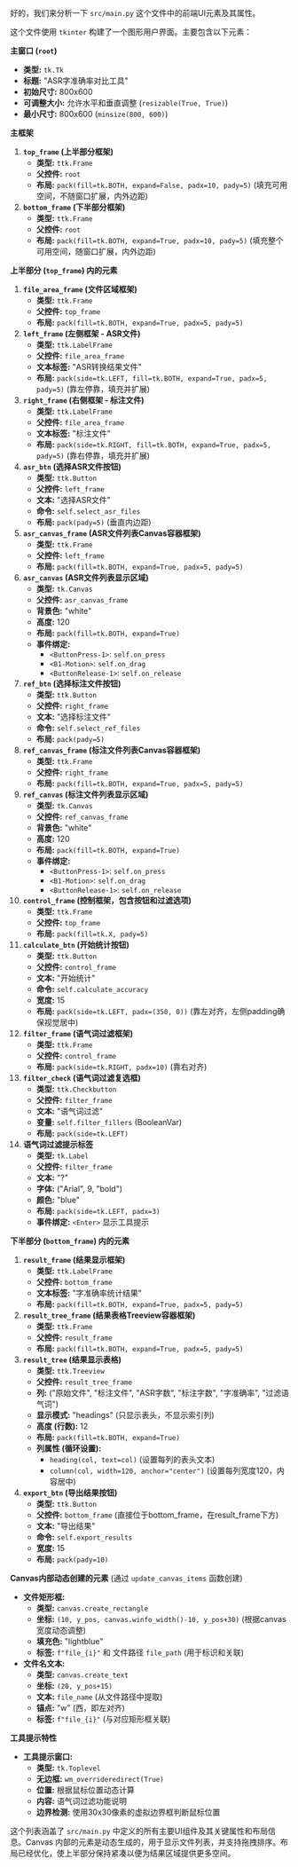 好的，我们来分析一下 `src/main.py` 这个文件中的前端UI元素及其属性。

这个文件使用 `tkinter` 构建了一个图形用户界面。主要包含以下元素：

**主窗口 (`root`)**

*   **类型:** `tk.Tk`
*   **标题:** "ASR字准确率对比工具"
*   **初始尺寸:** 800x600
*   **可调整大小:** 允许水平和垂直调整 (`resizable(True, True)`)
*   **最小尺寸:** 800x600 (`minsize(800, 600)`)

**主框架**

1.  **`top_frame` (上半部分框架)**
    *   **类型:** `ttk.Frame`
    *   **父控件:** `root`
    *   **布局:** `pack(fill=tk.BOTH, expand=False, padx=10, pady=5)` (填充可用空间，不随窗口扩展，内外边距)
2.  **`bottom_frame` (下半部分框架)**
    *   **类型:** `ttk.Frame`
    *   **父控件:** `root`
    *   **布局:** `pack(fill=tk.BOTH, expand=True, padx=10, pady=5)` (填充整个可用空间，随窗口扩展，内外边距)

**上半部分 (`top_frame`) 内的元素**

1.  **`file_area_frame` (文件区域框架)**
    *   **类型:** `ttk.Frame`
    *   **父控件:** `top_frame`
    *   **布局:** `pack(fill=tk.BOTH, expand=True, padx=5, pady=5)`
2.  **`left_frame` (左侧框架 - ASR文件)**
    *   **类型:** `ttk.LabelFrame`
    *   **父控件:** `file_area_frame`
    *   **文本标签:** "ASR转换结果文件"
    *   **布局:** `pack(side=tk.LEFT, fill=tk.BOTH, expand=True, padx=5, pady=5)` (靠左停靠，填充并扩展)
3.  **`right_frame` (右侧框架 - 标注文件)**
    *   **类型:** `ttk.LabelFrame`
    *   **父控件:** `file_area_frame`
    *   **文本标签:** "标注文件"
    *   **布局:** `pack(side=tk.RIGHT, fill=tk.BOTH, expand=True, padx=5, pady=5)` (靠右停靠，填充并扩展)
4.  **`asr_btn` (选择ASR文件按钮)**
    *   **类型:** `ttk.Button`
    *   **父控件:** `left_frame`
    *   **文本:** "选择ASR文件"
    *   **命令:** `self.select_asr_files`
    *   **布局:** `pack(pady=5)` (垂直内边距)
5.  **`asr_canvas_frame` (ASR文件列表Canvas容器框架)**
    *   **类型:** `ttk.Frame`
    *   **父控件:** `left_frame`
    *   **布局:** `pack(fill=tk.BOTH, expand=True, padx=5, pady=5)`
6.  **`asr_canvas` (ASR文件列表显示区域)**
    *   **类型:** `tk.Canvas`
    *   **父控件:** `asr_canvas_frame`
    *   **背景色:** "white"
    *   **高度:** 120
    *   **布局:** `pack(fill=tk.BOTH, expand=True)`
    *   **事件绑定:**
        *   `<ButtonPress-1>`: `self.on_press`
        *   `<B1-Motion>`: `self.on_drag`
        *   `<ButtonRelease-1>`: `self.on_release`
7.  **`ref_btn` (选择标注文件按钮)**
    *   **类型:** `ttk.Button`
    *   **父控件:** `right_frame`
    *   **文本:** "选择标注文件"
    *   **命令:** `self.select_ref_files`
    *   **布局:** `pack(pady=5)`
8.  **`ref_canvas_frame` (标注文件列表Canvas容器框架)**
    *   **类型:** `ttk.Frame`
    *   **父控件:** `right_frame`
    *   **布局:** `pack(fill=tk.BOTH, expand=True, padx=5, pady=5)`
9.  **`ref_canvas` (标注文件列表显示区域)**
    *   **类型:** `tk.Canvas`
    *   **父控件:** `ref_canvas_frame`
    *   **背景色:** "white"
    *   **高度:** 120
    *   **布局:** `pack(fill=tk.BOTH, expand=True)`
    *   **事件绑定:**
        *   `<ButtonPress-1>`: `self.on_press`
        *   `<B1-Motion>`: `self.on_drag`
        *   `<ButtonRelease-1>`: `self.on_release`
10. **`control_frame` (控制框架，包含按钮和过滤选项)**
    *   **类型:** `ttk.Frame`
    *   **父控件:** `top_frame`
    *   **布局:** `pack(fill=tk.X, pady=5)`
11. **`calculate_btn` (开始统计按钮)**
    *   **类型:** `ttk.Button`
    *   **父控件:** `control_frame`
    *   **文本:** "开始统计"
    *   **命令:** `self.calculate_accuracy`
    *   **宽度:** 15
    *   **布局:** `pack(side=tk.LEFT, padx=(350, 0))` (靠左对齐，左侧padding确保视觉居中)
12. **`filter_frame` (语气词过滤框架)**
    *   **类型:** `ttk.Frame`
    *   **父控件:** `control_frame`
    *   **布局:** `pack(side=tk.RIGHT, padx=10)` (靠右对齐)
13. **`filter_check` (语气词过滤复选框)**
    *   **类型:** `ttk.Checkbutton`
    *   **父控件:** `filter_frame`
    *   **文本:** "语气词过滤"
    *   **变量:** `self.filter_fillers` (BooleanVar)
    *   **布局:** `pack(side=tk.LEFT)`
14. **语气词过滤提示标签**
    *   **类型:** `tk.Label`
    *   **父控件:** `filter_frame`
    *   **文本:** "?"
    *   **字体:** ("Arial", 9, "bold")
    *   **颜色:** "blue"
    *   **布局:** `pack(side=tk.LEFT, padx=3)`
    *   **事件绑定:** `<Enter>` 显示工具提示

**下半部分 (`bottom_frame`) 内的元素**

1.  **`result_frame` (结果显示框架)**
    *   **类型:** `ttk.LabelFrame`
    *   **父控件:** `bottom_frame`
    *   **文本标签:** "字准确率统计结果"
    *   **布局:** `pack(fill=tk.BOTH, expand=True, padx=5, pady=5)`
2.  **`result_tree_frame` (结果表格Treeview容器框架)**
    *   **类型:** `ttk.Frame`
    *   **父控件:** `result_frame`
    *   **布局:** `pack(fill=tk.BOTH, expand=True, padx=5, pady=5)`
3.  **`result_tree` (结果显示表格)**
    *   **类型:** `ttk.Treeview`
    *   **父控件:** `result_tree_frame`
    *   **列:** ("原始文件", "标注文件", "ASR字数", "标注字数", "字准确率", "过滤语气词")
    *   **显示模式:** "headings" (只显示表头，不显示索引列)
    *   **高度 (行数):** 12
    *   **布局:** `pack(fill=tk.BOTH, expand=True)`
    *   **列属性 (循环设置):**
        *   `heading(col, text=col)` (设置每列的表头文本)
        *   `column(col, width=120, anchor="center")` (设置每列宽度120，内容居中)
4.  **`export_btn` (导出结果按钮)**
    *   **类型:** `ttk.Button`
    *   **父控件:** `bottom_frame` (直接位于bottom\_frame，在result\_frame下方)
    *   **文本:** "导出结果"
    *   **命令:** `self.export_results`
    *   **宽度:** 15
    *   **布局:** `pack(pady=10)`

**Canvas内部动态创建的元素** (通过 `update_canvas_items` 函数创建)

*   **文件矩形框:**
    *   **类型:** `canvas.create_rectangle`
    *   **坐标:** `(10, y_pos, canvas.winfo_width()-10, y_pos+30)` (根据canvas宽度动态调整)
    *   **填充色:** "lightblue"
    *   **标签:** `f"file_{i}"` 和 文件路径 `file_path` (用于标识和关联)
*   **文件名文本:**
    *   **类型:** `canvas.create_text`
    *   **坐标:** `(20, y_pos+15)`
    *   **文本:** `file_name` (从文件路径中提取)
    *   **锚点:** "w" (西，即左对齐)
    *   **标签:** `f"file_{i}"` (与对应矩形框关联)

**工具提示特性**

* **工具提示窗口:**
  * **类型:** `tk.Toplevel`
  * **无边框:** `wm_overrideredirect(True)`
  * **位置:** 根据鼠标位置动态计算
  * **内容:** 语气词过滤功能说明
  * **边界检测:** 使用30x30像素的虚拟边界框判断鼠标位置

这个列表涵盖了 `src/main.py` 中定义的所有主要UI组件及其关键属性和布局信息。Canvas 内部的元素是动态生成的，用于显示文件列表，并支持拖拽排序。布局已经优化，使上半部分保持紧凑以便为结果区域提供更多空间。
